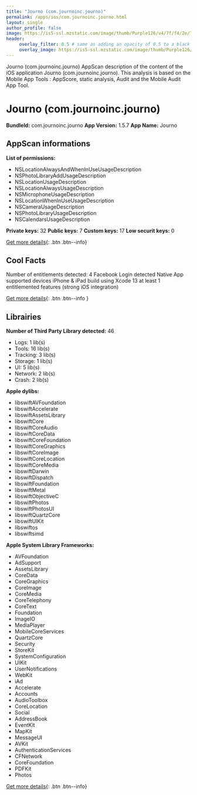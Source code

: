 ```yaml
---
title: "Journo (com.journoinc.journo)"
permalink: /apps/ios/com.journoinc.journo.html
layout: single
author_profile: false
image: https://is5-ssl.mzstatic.com/image/thumb/Purple126/v4/7f/f4/2e/7ff42e28-6f76-5c0e-94de-abe04624f5b7/AppIcon-0-0-1x_U007emarketing-0-0-0-7-0-0-sRGB-0-0-0-GLES2_U002c0-512MB-85-220-0-0.png/512x512bb.jpg
header: 
     overlay_filter: 0.5 # same as adding an opacity of 0.5 to a black background
     overlay_image: https://is5-ssl.mzstatic.com/image/thumb/Purple126/v4/7f/f4/2e/7ff42e28-6f76-5c0e-94de-abe04624f5b7/AppIcon-0-0-1x_U007emarketing-0-0-0-7-0-0-sRGB-0-0-0-GLES2_U002c0-512MB-85-220-0-0.png/512x512bb.jpg
---
```

Journo (com.journoinc.journo) AppScan description of the content of the iOS application Journo (com.journoinc.journo). This analysis is based on the Mobile App Tools : AppScore, static analysis, Audit and the Mobile Audit App Tool.

# Journo (com.journoinc.journo)

**BundleId:** com.journoinc.journo
**App Version:** 1.5.7
**App Name:** Journo


## AppScan informations 

**List of permissions:** 
- NSLocationAlwaysAndWhenInUseUsageDescription
- NSPhotoLibraryAddUsageDescription
- NSLocationUsageDescription
- NSLocationAlwaysUsageDescription
- NSMicrophoneUsageDescription
- NSLocationWhenInUseUsageDescription
- NSCameraUsageDescription
- NSPhotoLibraryUsageDescription
- NSCalendarsUsageDescription
  
  
**Private keys:** 32
**Public keys:** 7
**Custom keys:** 17
**Low securit keys:** 0
  
[Get more details](/pricing.html){: .btn .btn--info}

## Cool Facts

Number of entitlements detected: 4
Facebook Login detected
Native App
supported devices iPhone & iPad
build using Xcode 13
at least 1 entitlemented features (strong iOS integration)
  
[Get more details](/pricing.html){: .btn .btn--info }

## Librairies 
**Number of Third Party Library detected:** 46
- Logs: 1 lib(s)
- Tools: 16 lib(s)
- Tracking: 3 lib(s)
- Storage: 1 lib(s)
- UI: 5 lib(s)
- Network: 2 lib(s)
- Crash: 2 lib(s)


**Apple dylibs:**
- libswiftAVFoundation
- libswiftAccelerate
- libswiftAssetsLibrary
- libswiftCore
- libswiftCoreAudio
- libswiftCoreData
- libswiftCoreFoundation
- libswiftCoreGraphics
- libswiftCoreImage
- libswiftCoreLocation
- libswiftCoreMedia
- libswiftDarwin
- libswiftDispatch
- libswiftFoundation
- libswiftMetal
- libswiftObjectiveC
- libswiftPhotos
- libswiftPhotosUI
- libswiftQuartzCore
- libswiftUIKit
- libswiftos
- libswiftsimd


**Apple System Library Frameworks:**
- AVFoundation
- AdSupport
- AssetsLibrary
- CoreData
- CoreGraphics
- CoreImage
- CoreMedia
- CoreTelephony
- CoreText
- Foundation
- ImageIO
- MediaPlayer
- MobileCoreServices
- QuartzCore
- Security
- StoreKit
- SystemConfiguration
- UIKit
- UserNotifications
- WebKit
- iAd
- Accelerate
- Accounts
- AudioToolbox
- CoreLocation
- Social
- AddressBook
- EventKit
- MapKit
- MessageUI
- AVKit
- AuthenticationServices
- CFNetwork
- CoreFoundation
- PDFKit
- Photos


  
[Get more details](/pricing.html){: .btn .btn--info}

